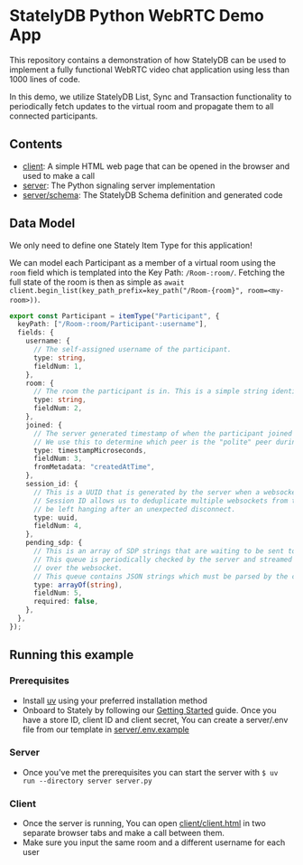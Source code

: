 # StatelyDB Python WebRTC Demo App

This repository contains a demonstration of how StatelyDB can be used to implement a fully functional WebRTC video chat application using less than 1000 lines of code.

In this demo, we utilize StatelyDB List, Sync and Transaction functionality to periodically fetch updates to the virtual room
and propagate them to all connected participants.

## Contents
- [client](./client/): A simple HTML web page that can be opened in the browser and used to make a call
- [server](./server/): The Python signaling server implementation
- [server/schema](./server/schema): The StatelyDB Schema definition and generated code

## Data Model

We only need to define one Stately Item Type for this application!

We can model each Participant as a member of a virtual room using the `room` field which is templated into the Key Path: `/Room-:room/`. Fetching the full state of the room is then as simple as `await client.begin_list(key_path_prefix=key_path("/Room-{room}", room=<my-room>))`.
```typescript
export const Participant = itemType("Participant", {
  keyPath: ["/Room-:room/Participant-:username"],
  fields: {
    username: {
      // The self-assigned username of the participant.
      type: string,
      fieldNum: 1,
    },
    room: {
      // The room the participant is in. This is a simple string identifier.
      type: string,
      fieldNum: 2,
    },
    joined: {
      // The server generated timestamp of when the participant joined the room.
      // We use this to determine which peer is the "polite" peer during ICE negotiation.
      type: timestampMicroseconds,
      fieldNum: 3,
      fromMetadata: "createdAtTime",
    },
    session_id: {
      // This is a UUID that is generated by the server when a websocket connection is received
      // Session ID allows us to deduplicate multiple websockets from the same user which can
      // be left hanging after an unexpected disconnect.
      type: uuid,
      fieldNum: 4,
    },
    pending_sdp: {
      // This is an array of SDP strings that are waiting to be sent to the participant.
      // This queue is periodically checked by the server and streamed to the participant
      // over the websocket.
      // This queue contains JSON strings which must be parsed by the client.
      type: arrayOf(string),
      fieldNum: 5,
      required: false,
    },
  },
});
```

## Running this example

### Prerequisites
- Install [uv](https://docs.astral.sh/uv/getting-started/installation/) using your preferred installation method
- Onboard to Stately by following our [Getting Started](https://docs.stately.cloud/guides/getting-started/) guide. Once you have a store ID, client ID and client secret, You can create a server/.env file from our template in [server/.env.example](server/.env.example)

### Server
- Once you've met the prerequisites you can start the server with `$ uv run --directory server server.py`

### Client
- Once the server is running, You can open [client/client.html](./client/client.html) in two separate browser tabs and make a call between them.
- Make sure you input the same room and a different username for each user


